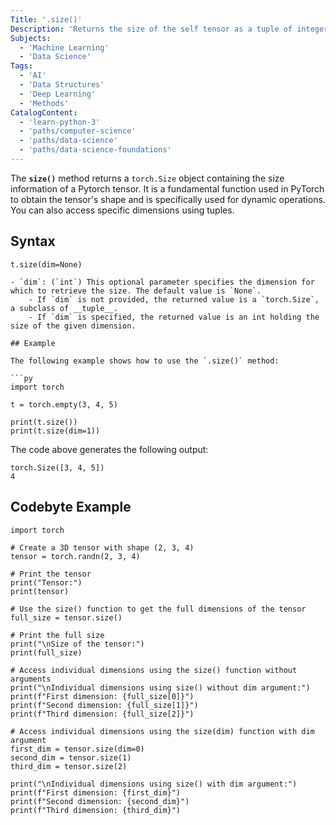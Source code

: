 ```yaml
---
Title: '.size()'
Description: 'Returns the size of the self tensor as a tuple of integers.'
Subjects:
  - 'Machine Learning'
  - 'Data Science'
Tags: 
  - 'AI'
  - 'Data Structures'
  - 'Deep Learning'
  - 'Methods'
CatalogContent: 
  - 'learn-python-3'
  - 'paths/computer-science'
  - 'paths/data-science'
  - 'paths/data-science-foundations'
---
```


The **`size()`** method returns a `torch.Size` object containing the size information of a Pytorch tensor. It is a fundamental function used in PyTorch to obtain the tensor's shape and is specifically used for dynamic operations. You can also access specific dimensions using tuples. 

## Syntax

```psuedo
t.size(dim=None)

- `dim`: (`int`) This optional parameter specifies the dimension for which to retrieve the size. The default value is `None`. 
    - If `dim` is not provided, the returned value is a `torch.Size`, a subclass of __tuple__. 
    - If `dim` is specified, the returned value is an int holding the size of the given dimension. 

## Example

The following example shows how to use the `.size()` method: 

```py
import torch

t = torch.empty(3, 4, 5)

print(t.size())
print(t.size(dim=1))
```

The code above generates the following output:

```shell
torch.Size([3, 4, 5])
4
```

## Codebyte Example

```codebyte/python
import torch

# Create a 3D tensor with shape (2, 3, 4)
tensor = torch.randn(2, 3, 4)

# Print the tensor
print("Tensor:")
print(tensor)

# Use the size() function to get the full dimensions of the tensor
full_size = tensor.size()

# Print the full size
print("\nSize of the tensor:")
print(full_size)

# Access individual dimensions using the size() function without arguments
print("\nIndividual dimensions using size() without dim argument:")
print(f"First dimension: {full_size[0]}")
print(f"Second dimension: {full_size[1]}")
print(f"Third dimension: {full_size[2]}")

# Access individual dimensions using the size(dim) function with dim argument
first_dim = tensor.size(dim=0)
second_dim = tensor.size(1)
third_dim = tensor.size(2)

print("\nIndividual dimensions using size() with dim argument:")
print(f"First dimension: {first_dim}")
print(f"Second dimension: {second_dim}")
print(f"Third dimension: {third_dim}")
```
